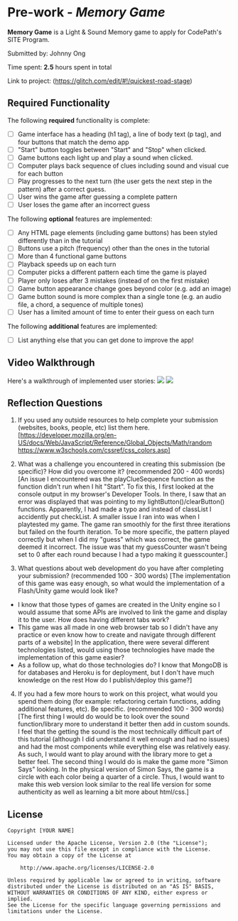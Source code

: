 # Pre-work - *Memory Game*

**Memory Game** is a Light & Sound Memory game to apply for CodePath's SITE Program. 

Submitted by: Johnny Ong

Time spent: **2.5** hours spent in total

Link to project: (https://glitch.com/edit/#!/quickest-road-stage)

## Required Functionality

The following **required** functionality is complete:

* [ ] Game interface has a heading (h1 tag), a line of body text (p tag), and four buttons that match the demo app
* [ ] "Start" button toggles between "Start" and "Stop" when clicked. 
* [ ] Game buttons each light up and play a sound when clicked. 
* [ ] Computer plays back sequence of clues including sound and visual cue for each button
* [ ] Play progresses to the next turn (the user gets the next step in the pattern) after a correct guess. 
* [ ] User wins the game after guessing a complete pattern
* [ ] User loses the game after an incorrect guess

The following **optional** features are implemented:

* [ ] Any HTML page elements (including game buttons) has been styled differently than in the tutorial
* [ ] Buttons use a pitch (frequency) other than the ones in the tutorial
* [ ] More than 4 functional game buttons
* [ ] Playback speeds up on each turn
* [ ] Computer picks a different pattern each time the game is played
* [ ] Player only loses after 3 mistakes (instead of on the first mistake)
* [ ] Game button appearance change goes beyond color (e.g. add an image)
* [ ] Game button sound is more complex than a single tone (e.g. an audio file, a chord, a sequence of multiple tones)
* [ ] User has a limited amount of time to enter their guess on each turn

The following **additional** features are implemented:

- [ ] List anything else that you can get done to improve the app!

## Video Walkthrough

Here's a walkthrough of implemented user stories:
![](http://g.recordit.co/opd2qNynDe.gif)
![](http://g.recordit.co/60vKXYHyuM.gif)


## Reflection Questions
1. If you used any outside resources to help complete your submission (websites, books, people, etc) list them here. 
[https://developer.mozilla.org/en-US/docs/Web/JavaScript/Reference/Global_Objects/Math/random
https://www.w3schools.com/cssref/css_colors.asp]

2. What was a challenge you encountered in creating this submission (be specific)? How did you overcome it? (recommended 200 - 400 words) 
[An issue I encountered was the playClueSequence function as the function didn't run when I hit "Start". To fix this, I first looked at the console output
in my browser's Developer Tools. In there, I saw that an error was displayed that was pointing to my  lightButton()/clearButton() functions. Apparently,
I had made a typo and instead of classList I accidently put checkList. A smaller issue I ran into was when I playtested my game. The game ran smoothly
for the first three iterations but failed on the fourth iteration. To be more specific, the pattern played correctly but when I did my "guess" which was
correct, the game deemed it incorrect. The issue was that my guessCounter wasn't being set to 0 after each round because I had a typo making it guesscounter.]

3. What questions about web development do you have after completing your submission? (recommended 100 - 300 words) 
[The implementation of this game was easy enough, so what would the implementation of a Flash/Unity game would look like? 
 - I know that those types of games are created in the Unity engine so I would assume that some APIs are involved to link the game and display it to the user.
How does having different tabs work?
 - This game was all made in one web browser tab so I didn't have any practice or even know how to create and navigate through different parts of a website]
In the application, there were several different technologies listed, would using those technologies have made the implementation of this game easier?
  - As a follow up, what do those technologies do? I know that MongoDB is for databases and Heroku is for deployment, but I don't have much knowledge on the rest
How do I publish/deploy this game?]

4. If you had a few more hours to work on this project, what would you spend them doing (for example: refactoring certain functions, adding additional features, etc). Be specific. (recommended 100 - 300 words) 
[The first thing I would do would be to look over the sound function/library more to understand it better then add in custom sounds. I feel that the
getting the sound is the most technically difficult part of this tutorial (although I did understand it well enough and had no issues) and had the most components while everything else was relatively easy. 
As such, I would want to play around with the library more to get a better feel. The second thing I would do is make the game more "Simon Says" looking. 
In the physical version of Simon Says, the game is a circle with each color being a quarter of a circle. Thus, I would want to make this web version look
similar to the real life version for some authenticity as well as learning a bit more about html/css.]



## License

    Copyright [YOUR NAME]

    Licensed under the Apache License, Version 2.0 (the "License");
    you may not use this file except in compliance with the License.
    You may obtain a copy of the License at

        http://www.apache.org/licenses/LICENSE-2.0

    Unless required by applicable law or agreed to in writing, software
    distributed under the License is distributed on an "AS IS" BASIS,
    WITHOUT WARRANTIES OR CONDITIONS OF ANY KIND, either express or implied.
    See the License for the specific language governing permissions and
    limitations under the License.
